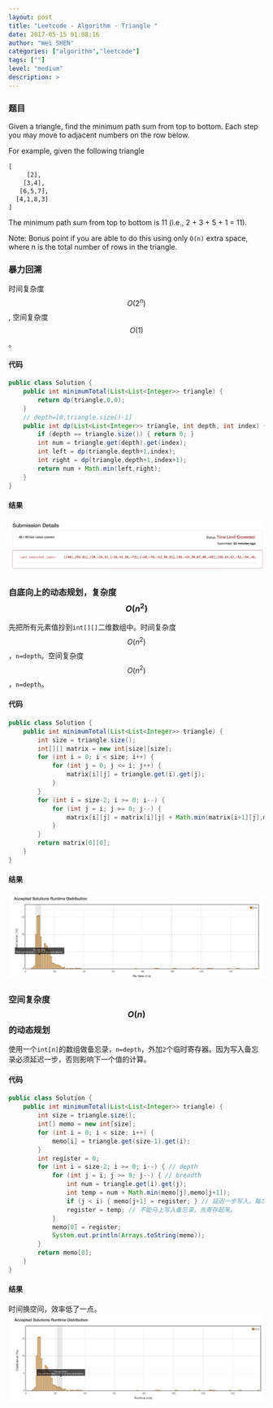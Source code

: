 ```yaml
---
layout: post
title: "Leetcode - Algorithm - Triangle "
date: 2017-05-15 01:08:16
author: "Wei SHEN"
categories: ["algorithm","leetcode"]
tags: [""]
level: "medium"
description: >
---
```


### 题目
Given a triangle, find the minimum path sum from top to bottom. Each step you may move to adjacent numbers on the row below.

For example, given the following triangle
```
[
     [2],
    [3,4],
   [6,5,7],
  [4,1,8,3]
]
```
The minimum path sum from top to bottom is 11 (i.e., 2 + 3 + 5 + 1 = 11).

Note:
Bonus point if you are able to do this using only `O(n)` extra space, where n is the total number of rows in the triangle.

### 暴力回溯
时间复杂度 $$O(2^n)$$, 空间复杂度$$O(1)$$。

#### 代码
```java
public class Solution {
    public int minimumTotal(List<List<Integer>> triangle) {
        return dp(triangle,0,0);
    }
    // depth=[0,triangle.size()-1]
    public int dp(List<List<Integer>> triangle, int depth, int index) {
        if (depth == triangle.size()) { return 0; }
        int num = triangle.get(depth).get(index);
        int left = dp(triangle,depth+1,index);
        int right = dp(triangle,depth+1,index+1);
        return num + Math.min(left,right);
    }
}
```

#### 结果
![triangle-1](/images/leetcode/triangle-1.png)


### 自底向上的动态规划，复杂度$$O(n^2)$$
先把所有元素值抄到`int[][]`二维数组中。时间复杂度$$O(n^2)$$，`n=depth`。空间复杂度$$O(n^2)$$，`n=depth`。

#### 代码
```java
public class Solution {
    public int minimumTotal(List<List<Integer>> triangle) {
        int size = triangle.size();
        int[][] matrix = new int[size][size];
        for (int i = 0; i < size; i++) {
            for (int j = 0; j <= i; j++) {
                matrix[i][j] = triangle.get(i).get(j);
            }
        }
        for (int i = size-2; i >= 0; i--) {
            for (int j = i; j >= 0; j--) {
                matrix[i][j] = matrix[i][j] + Math.min(matrix[i+1][j],matrix[i+1][j+1]);
            }
        }
        return matrix[0][0];
    }
}
```

#### 结果
![triangle-2](/images/leetcode/triangle-2.png)


### 空间复杂度 $$O(n)$$ 的动态规划
使用一个`int[n]`的数组做备忘录，`n=depth`，外加`2`个临时寄存器。因为写入备忘录必须延迟一步，否则影响下一个值的计算。

#### 代码
```java
public class Solution {
    public int minimumTotal(List<List<Integer>> triangle) {
        int size = triangle.size();
        int[] memo = new int[size];
        for (int i = 0; i < size; i++) {
            memo[i] = triangle.get(size-1).get(i);
        }
        int register = 0;
        for (int i = size-2; i >= 0; i--) { // depth
            for (int j = i; j >= 0; j--) { // breadth
                int num = triangle.get(i).get(j);
                int temp = num + Math.min(memo[j],memo[j+1]);
                if (j < i) { memo[j+1] = register; } // 延迟一步写入。每次写入上次寄存器记录的内容。
                register = temp; // 不能马上写入备忘录，先寄存起来。
            }
            memo[0] = register;
            System.out.println(Arrays.toString(memo));
        }
        return memo[0];
    }
}
```

#### 结果
时间换空间，效率低了一点。
![triangle-3](/images/leetcode/triangle-3.png)
